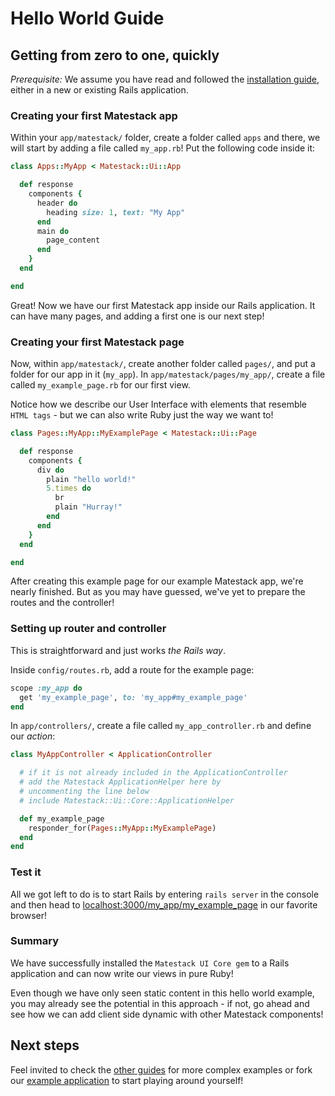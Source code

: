 # Hello World Guide

## Getting from zero to one, quickly

*Prerequisite:* We assume you have read and followed the [installation guide](/docs/install), either in a new or existing Rails application.

### Creating your first Matestack app

Within your `app/matestack/` folder, create a folder called `apps` and there,
we will start by adding a file called `my_app.rb`!
Put the following code inside it:

```ruby
class Apps::MyApp < Matestack::Ui::App

  def response
    components {
      header do
        heading size: 1, text: "My App"
      end
      main do
        page_content
      end
    }
  end

end
```

Great! Now we have our first Matestack app inside our Rails application. It can have many pages, and adding a first one is our next step!

### Creating your first Matestack page

Now, within `app/matestack/`, create another folder called `pages/`, and put a folder for our app in it (`my_app`).
In `app/matestack/pages/my_app/`, create a file called `my_example_page.rb` for our first view.

Notice how we describe our User Interface with elements that resemble `HTML tags` - but we can also write Ruby just the way we want to!

```ruby
class Pages::MyApp::MyExamplePage < Matestack::Ui::Page

  def response
    components {
      div do
        plain "hello world!"
        5.times do
          br
          plain "Hurray!"
        end
      end
    }
  end

end
```

After creating this example page for our example Matestack app, we're nearly finished. But as you may have guessed, we've yet to prepare the routes and the controller!

### Setting up router and controller

This is straightforward and just works *the Rails way*.

Inside `config/routes.rb`, add a route for the example page:

```ruby
scope :my_app do
  get 'my_example_page', to: 'my_app#my_example_page'
end
```

In `app/controllers/`, create a file called `my_app_controller.rb` and define our *action*:

```ruby
class MyAppController < ApplicationController

  # if it is not already included in the ApplicationController
  # add the Matestack ApplicationHelper here by
  # uncommenting the line below
  # include Matestack::Ui::Core::ApplicationHelper

  def my_example_page
    responder_for(Pages::MyApp::MyExamplePage)
  end
end
```

### Test it

All we got left to do is to start Rails by entering `rails server` in the console and then head to [localhost:3000/my_app/my_example_page](http://localhost:3000/my_app/my_example_page) in our favorite browser!

### Summary

We have successfully installed the `Matestack UI Core gem` to a Rails application and can now write our views in pure Ruby!

Even though we have only seen static content in this hello world example, you may already see the potential in this approach - if not, go ahead and see how we can add client side dynamic with other Matestack components!

## Next steps

Feel invited to check the [other guides](./guides/) for more complex examples or fork our [example application](https://github.com/basemate/matestack-example-application) to start playing around yourself!

